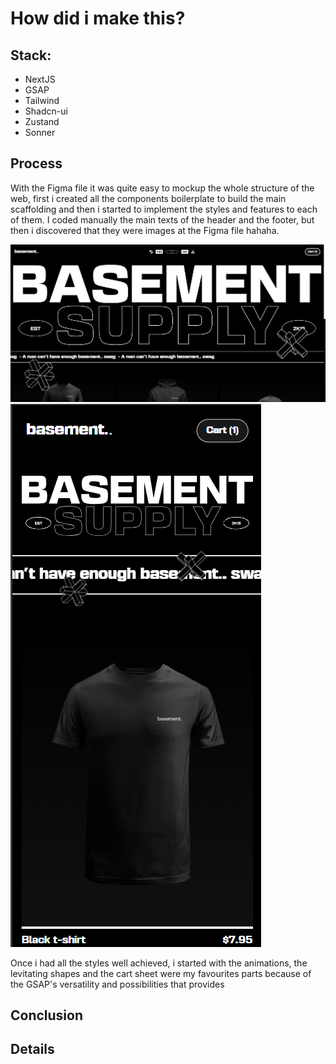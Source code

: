 # How did i make this?

## Stack:
- NextJS
- GSAP
- Tailwind
- Shadcn-ui
- Zustand
- Sonner

## Process

With the Figma file it was quite easy to mockup the whole structure of the web, first i created all the components boilerplate to build the main scaffolding and then i started to implement the styles and features to each of them.
I coded manually the main texts of the header and the footer, but then i discovered that they were images at the Figma file hahaha.

![Basement Supply Main View Desktop](main-view-desktop.png "Basement Supply Main View Desktop")
![Basement Supply Main View Mobile](main-view-mobile.png "Basement Supply Main View Mobile")

Once i had all the styles well achieved, i started with the animations, the levitating shapes and the cart sheet were my favourites parts because of the GSAP's versatility and possibilities that provides

## Conclusion

## Details